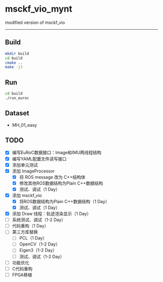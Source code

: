 # msckf_vio_mynt

modified version of msckf_vio

-----

## Build

```sh
mkdir build
cd build
cmake ..
make -j3
```

## Run

```sh
cd build
./run_euroc
```

## Dataset

* MH_01_easy

## TODO

- [x] 编写EuRoC数据接口：Image和IMU两线程结构
- [x] 编写YAML配置文件读写接口
- [x] 添加单元测试
- [x] 添加 ImageProcessor
  - [x] 将 ROS message 改为 C++结构体
  - [x] 修改其他ROS数据结构为Plain C++数据结构
  - [x] 测试、调试（1 Day）
- [x] 添加 msckf_vio
  - [x] 将ROS数据结构为Plain C++数据结构（1 Day）
  - [x] 测试、调试（1 Day）
- [x] 添加 Draw 线程：轨迹渲染显示（1 Day）
- [ ] 系统测试、调试（1-2 Day）
- [ ] 代码重构（1 Day）
- [ ] 第三方库替换
  - [ ] PCL（1 Day）
  - [ ] OpenCV（1-2 Day）
  - [ ] Eigen3（1-2 Day）
  - [ ] 测试、调试（1-2 Day）
- [ ] 功能优化
- [ ] C代码重构
- [ ] FPGA移植

